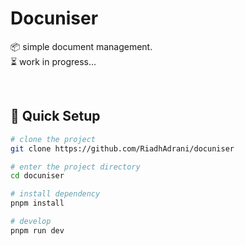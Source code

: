 # Docuniser

📦 simple document management.<br/>
⏳ work in progress...

<br/>

## 🛫 Quick Setup

```sh
# clone the project
git clone https://github.com/RiadhAdrani/docuniser

# enter the project directory
cd docuniser

# install dependency
pnpm install

# develop
pnpm run dev
```
